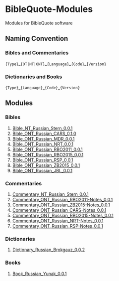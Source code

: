 # BibleQuote-Modules

Modules for BibleQuote software

## Naming Convention

### Bibles and Commentaries

`{Type}`\_`{OT|NT|ONT}`\_`{Language}`\_`{Code}`\_`{Version}`

### Dictionaries and Books

`{Type}`\_`{Language}`\_`{Code}`\_`{Version}`

## Modules

### Bibles

1. [Bible_NT_Russian_Stern_0.0.1](https://github.com/BibleQuote/BibleQuote-Modules/raw/master/Bibles/Bible_NT_Russian_Stern_0.0.1.7z)
1. [Bible_ONT_Russian_CARS_0.1.0](https://github.com/BibleQuote/BibleQuote-Modules/raw/master/Bibles/Bible_ONT_Russian_CARS_0.1.0.7z)
1. [Bible_ONT_Russian_MDR_0.0.1](https://github.com/BibleQuote/BibleQuote-Modules/raw/master/Bibles/Bible_ONT_Russian_MDR_0.0.1.7z)
1. [Bible_ONT_Russian_NRT_0.0.1](https://github.com/BibleQuote/BibleQuote-Modules/raw/master/Bibles/Bible_ONT_Russian_NRT_0.0.1.7z)
1. [Bible_ONT_Russian_RBO2011_0.0.1](https://github.com/BibleQuote/BibleQuote-Modules/raw/master/Bibles/Bible_ONT_Russian_RBO2011_0.0.1.7z)
1. [Bible_ONT_Russian_RBO2015_0.0.1](https://github.com/BibleQuote/BibleQuote-Modules/raw/master/Bibles/Bible_ONT_Russian_RBO2015_0.0.1.7z)
1. [Bible_ONT_Russian_RSP_0.0.1](https://github.com/BibleQuote/BibleQuote-Modules/raw/master/Bibles/Bible_ONT_Russian_RSP_0.0.1.7z)
1. [Bible_ONT_Russian_ZB2015_0.0.1](https://github.com/BibleQuote/BibleQuote-Modules/raw/master/Bibles/Bible_ONT_Russian_ZB2015_0.0.1.7z)
1. [Bible_ONT_Russian_JBL_0.0.1](https://github.com/BibleQuote/BibleQuote-Modules/raw/master/Bibles/Bible_ONT_Russian_JBL_0.0.1.7z)

### Commentaries

1. [Commentary_NT_Russian_Stern_0.0.1](https://github.com/BibleQuote/BibleQuote-Modules/raw/master/Commentaries/Commentary_NT_Russian_Stern_0.0.1.7z)
1. [Commentary_ONT_Russian_RBO2011-Notes_0.0.1](https://github.com/BibleQuote/BibleQuote-Modules/raw/master/Commentaries/Commentary_ONT_Russian_RBO2011-Notes_0.0.1.7z)
1. [Commentary_ONT_Russian_ZB2015-Notes_0.0.1](https://github.com/BibleQuote/BibleQuote-Modules/raw/master/Commentaries/Commentary_ONT_Russian_ZB2015-Notes_0.0.1.7z)
1. [Commentary_ONT_Russian_CARS-Notes_0.0.1](https://github.com/BibleQuote/BibleQuote-Modules/raw/master/Commentaries/Commentary_ONT_Russian_CARS-Notes_0.0.1.7z)
1. [Commentary_ONT_Russian_RBO2015-Notes_0.0.1](https://github.com/BibleQuote/BibleQuote-Modules/raw/master/Commentaries/Commentary_ONT_Russian_RBO2015-Notes_0.0.1.7z)
1. [Commentary_ONT_Russian_NRT-Notes_0.0.1](https://github.com/BibleQuote/BibleQuote-Modules/raw/master/Commentaries/Commentary_ONT_Russian_NRT-Notes_0.0.1.7z)
1. [Commentary_ONT_Russian_RSP-Notes_0.0.1](https://github.com/BibleQuote/BibleQuote-Modules/raw/master/Commentaries/Commentary_ONT_Russian_RSP-Notes_0.0.1.7z)

### Dictionaries

1. [Dictionary_Russian_Brokgauz_0.0.2](https://github.com/BibleQuote/BibleQuote-Modules/raw/master/Dictionaries/Dictionary_Russian_Brokgauz_0.0.2.7z)

### Books

1. [Book_Russian_Yunak_0.0.1](https://github.com/BibleQuote/BibleQuote-Modules/raw/master/Books/Book_Russian_Yunak_0.0.1.7z)
